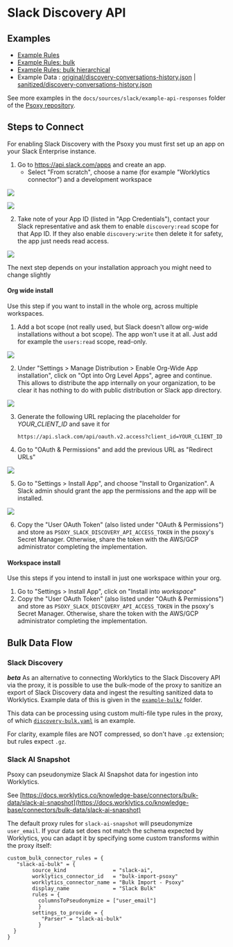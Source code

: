 # Slack Discovery API

## Examples

- [Example Rules](discovery.yaml)
- [Example Rules: bulk](discovery-bulk.yaml)
- [Example Rules: bulk hierarchical](discovery-bulk-hierarchical.yaml)
- Example Data : [original/discovery-conversations-history.json](example-api-responses/original/discovery-conversations-history.json) |
  [sanitized/discovery-conversations-history.json](example-api-responses/sanitized/discovery-conversations-history.json)

See more examples in the `docs/sources/slack/example-api-responses` folder
of the [Psoxy repository](https://github.com/Worklytics/psoxy).

## Steps to Connect

For enabling Slack Discovery with the Psoxy you must first set up an app on your Slack Enterprise
instance.

1. Go to https://api.slack.com/apps and create an app.
   - Select "From scratch", choose a name (for example "Worklytics connector") and a development
     workspace

![](./img/slack-step-1.png)

![](./img/slack-step-2.png)

2. Take note of your App ID (listed in "App Credentials"), contact your Slack representative and ask
   them to enable `discovery:read` scope for that App ID. If they also enable `discovery:write` then
   delete it for safety, the app just needs read access.

![](./img/slack-step-3.png)

The next step depends on your installation approach you might need to change slightly

#### Org wide install

Use this step if you want to install in the whole org, across multiple workspaces.

1. Add a bot scope (not really used, but Slack doesn't allow org-wide installations without a bot
   scope). The app won't use it at all. Just add for example the `users:read` scope, read-only.

![](./img/slack-step-scopes.png)

2. Under "Settings > Manage Distribution > Enable Org-Wide App installation", click on "Opt into Org
   Level Apps", agree and continue. This allows to distribute the app internally on your
   organization, to be clear it has nothing to do with public distribution or Slack app directory.

![](./img/slack-step-distribution.png)

3. Generate the following URL replacing the placeholder for _YOUR_CLIENT_ID_ and save it for

   `https://api.slack.com/api/oauth.v2.access?client_id=YOUR_CLIENT_ID`

4. Go to "OAuth & Permissions" and add the previous URL as "Redirect URLs"

![](./img/slack-step-redirect-urls.png)

5. Go to "Settings > Install App", and choose "Install to Organization". A Slack admin should grant
   the app the permissions and the app will be installed.

![](./img/slack-step-install-org.png)

6. Copy the "User OAuth Token" (also listed under "OAuth & Permissions") and store as
   `PSOXY_SLACK_DISCOVERY_API_ACCESS_TOKEN` in the psoxy's Secret Manager. Otherwise, share the
   token with the AWS/GCP administrator completing the implementation.

#### Workspace install

Use this steps if you intend to install in just one workspace within your org.

1. Go to "Settings > Install App", click on "Install into _workspace_"
2. Copy the "User OAuth Token" (also listed under "OAuth & Permissions") and store as
   `PSOXY_SLACK_DISCOVERY_API_ACCESS_TOKEN` in the psoxy's Secret Manager. Otherwise, share the
   token with the AWS/GCP administrator completing the implementation.

## Bulk Data Flow

### Slack Discovery
**_beta_** As an alternative to connecting Worklytics to the Slack Discovery API via the proxy, it
is possible to use the bulk-mode of the proxy to sanitize an export of Slack Discovery data and
ingest the resulting sanitized data to Worklytics. Example data of this is given in the
[`example-bulk/`](example-bulk/) folder.

This data can be processing using custom multi-file type rules in the proxy, of which
[`discovery-bulk.yaml`](discovery-bulk.yaml) is an example.

For clarity, example files are NOT compressed, so don't have `.gz` extension; but rules expect
`.gz`.

### Slack AI Snapshot

Psoxy can pseudonymize Slack AI Snapshot data for ingestion into Worklytics.

See [https://docs.worklytics.co/knowledge-base/connectors/bulk-data/slack-ai-snapshot](https://docs.worklytics.co/knowledge-base/connectors/bulk-data/slack-ai-snapshot)

The default proxy rules for `slack-ai-snapshot` will pseudonymize `user_email`. If your data set does not match
the schema expected by Worklytics, you can adapt it by specifying some custom transforms within
the proxy itself:

```hcl
custom_bulk_connector_rules = {
   "slack-ai-bulk" = {
        source_kind               = "slack-ai",
        worklytics_connector_id   = "bulk-import-psoxy"
        worklytics_connector_name = "Bulk Import - Psoxy"
        display_name              = "Slack Bulk"
        rules = {
          columnsToPseudonymize = ["user_email"]
          }
        settings_to_provide = {
           "Parser" = "slack-ai-bulk"
          }
  }
}
```
